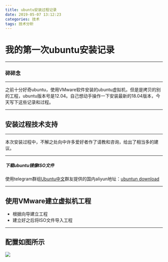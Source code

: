 ```yaml
---
title: ubuntu安装过程记录
date: 2019-05-07 13:12:23
categories: 技术
tags: 技术分析
---
```

# 我的第一次ubuntu安装记录

____
### 碎碎念

___
之前十分好奇ubuntu，使用VMware软件安装的ubuntu虚拟机，但是是拷贝的别的工程，ubuntu版本号是12.04。自己想动手操作一下安装最新的18.04版本，今天写下这些记录和过程。

___

## 安装过程技术支持
____
本次安装过程中，不解之处向[]()中许多爱好者作了请教和咨询，给出了相当多的建议。

____

##### 下载ubuntu镜像ISO文件

使用telegram群组[Ubuntu中文](https://t.me/ubuntuzh)群友提供的国内aliyun地址：[ubuntun download](https://mirrors.aliyun.com/ubuntu-releases/18.04.2/)

___

## 使用VMware建立虚拟机工程

- 根据向导建立工程
- 建立好之后将ISO文件导入工程

_________

## 配置如图所示
![](https://linkenwild.github.io/images/virtual_machine.png)

